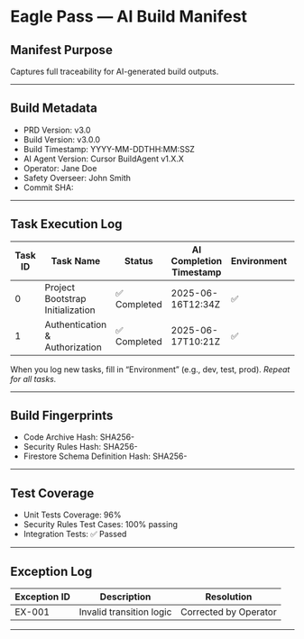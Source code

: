 # Eagle Pass — AI Build Manifest

## Manifest Purpose

Captures full traceability for AI-generated build outputs.

---

## Build Metadata

- PRD Version: v3.0
- Build Version: v3.0.0
- Build Timestamp: YYYY-MM-DDTHH:MM:SSZ
- AI Agent Version: Cursor BuildAgent v1.X.X
- Operator: Jane Doe
- Safety Overseer: John Smith
- Commit SHA: <hash>

---

## Task Execution Log

| Task ID | Task Name | Status | AI Completion Timestamp | Environment | Human Reviewed | Review Notes |
| ------- | --------- | ------ | ---------------------- | ----------- | -------------- | ------------ |
| 0 | Project Bootstrap Initialization | ✅ Completed | 2025-06-16T12:34Z | ✅ | Fully compliant |
| 1 | Authentication & Authorization | ✅ Completed | 2025-06-17T10:21Z | ✅ | Minor code style fix |

When you log new tasks, fill in “Environment” (e.g., dev, test, prod).
*Repeat for all tasks.*

---

## Build Fingerprints

- Code Archive Hash: SHA256-<hash>
- Security Rules Hash: SHA256-<hash>
- Firestore Schema Definition Hash: SHA256-<hash>

---

## Test Coverage

- Unit Tests Coverage: 96%
- Security Rules Test Cases: 100% passing
- Integration Tests: ✅ Passed

---

## Exception Log

| Exception ID | Description | Resolution |
| ------------- | ----------- | ---------- |
| EX-001 | Invalid transition logic | Corrected by Operator |

---

